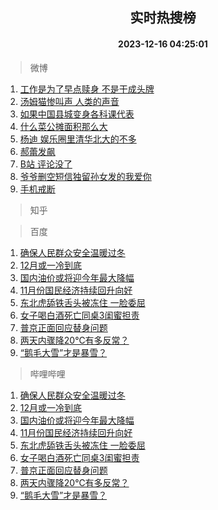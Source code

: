 <div align="center"><h2>实时热搜榜</h2><h4>2023-12-16 04:25:01</h4></div>

> 微博  

1. [工作是为了早点赎身 不是干成头牌](https://s.weibo.com/weibo?q=%E5%B7%A5%E4%BD%9C%E6%98%AF%E4%B8%BA%E4%BA%86%E6%97%A9%E7%82%B9%E8%B5%8E%E8%BA%AB%20%E4%B8%8D%E6%98%AF%E5%B9%B2%E6%88%90%E5%A4%B4%E7%89%8C&t=31&band_rank=1&Refer=top)<br />
2. [汤姆猫惨叫声 人类的声音](https://s.weibo.com/weibo?q=%E6%B1%A4%E5%A7%86%E7%8C%AB%E6%83%A8%E5%8F%AB%E5%A3%B0%20%E4%BA%BA%E7%B1%BB%E7%9A%84%E5%A3%B0%E9%9F%B3&t=31&band_rank=2&Refer=top)<br />
3. [如果中国县城变身各科课代表](https://s.weibo.com/weibo?q=%23%E5%A6%82%E6%9E%9C%E4%B8%AD%E5%9B%BD%E5%8E%BF%E5%9F%8E%E5%8F%98%E8%BA%AB%E5%90%84%E7%A7%91%E8%AF%BE%E4%BB%A3%E8%A1%A8%23&t=31&band_rank=3&Refer=top)<br />
4. [什么菜公摊面积那么大](https://s.weibo.com/weibo?q=%E4%BB%80%E4%B9%88%E8%8F%9C%E5%85%AC%E6%91%8A%E9%9D%A2%E7%A7%AF%E9%82%A3%E4%B9%88%E5%A4%A7&t=31&band_rank=4&Refer=top)<br />
5. [杨迪 娱乐圈里清华北大的不多](https://s.weibo.com/weibo?q=%E6%9D%A8%E8%BF%AA%20%E5%A8%B1%E4%B9%90%E5%9C%88%E9%87%8C%E6%B8%85%E5%8D%8E%E5%8C%97%E5%A4%A7%E7%9A%84%E4%B8%8D%E5%A4%9A&t=31&band_rank=5&Refer=top)<br />
6. [郝蕾发飙](https://s.weibo.com/weibo?q=%23%E9%83%9D%E8%95%BE%E5%8F%91%E9%A3%99%23&t=31&band_rank=6&Refer=top)<br />
7. [B站 评论没了](https://s.weibo.com/weibo?q=B%E7%AB%99%20%E8%AF%84%E8%AE%BA%E6%B2%A1%E4%BA%86&t=31&band_rank=7&Refer=top)<br />
8. [爷爷删空短信独留孙女发的我爱你](https://s.weibo.com/weibo?q=%23%E7%88%B7%E7%88%B7%E5%88%A0%E7%A9%BA%E7%9F%AD%E4%BF%A1%E7%8B%AC%E7%95%99%E5%AD%99%E5%A5%B3%E5%8F%91%E7%9A%84%E6%88%91%E7%88%B1%E4%BD%A0%23&t=31&band_rank=8&Refer=top)<br />
9. [手机戒断](https://s.weibo.com/weibo?q=%E6%89%8B%E6%9C%BA%E6%88%92%E6%96%AD&t=31&band_rank=9&Refer=top)<br />

> 知乎  


> 百度  

1. [确保人民群众安全温暖过冬](https://www.baidu.com/s?wd=%E7%A1%AE%E4%BF%9D%E4%BA%BA%E6%B0%91%E7%BE%A4%E4%BC%97%E5%AE%89%E5%85%A8%E6%B8%A9%E6%9A%96%E8%BF%87%E5%86%AC&sa=fyb_news&rsv_dl=fyb_news)<br />
2. [12月或一冷到底](https://www.baidu.com/s?wd=12%E6%9C%88%E6%88%96%E4%B8%80%E5%86%B7%E5%88%B0%E5%BA%95&sa=fyb_news&rsv_dl=fyb_news)<br />
3. [国内油价或将迎今年最大降幅](https://www.baidu.com/s?wd=%E5%9B%BD%E5%86%85%E6%B2%B9%E4%BB%B7%E6%88%96%E5%B0%86%E8%BF%8E%E4%BB%8A%E5%B9%B4%E6%9C%80%E5%A4%A7%E9%99%8D%E5%B9%85&sa=fyb_news&rsv_dl=fyb_news)<br />
4. [11月份国民经济持续回升向好](https://www.baidu.com/s?wd=11%E6%9C%88%E4%BB%BD%E5%9B%BD%E6%B0%91%E7%BB%8F%E6%B5%8E%E6%8C%81%E7%BB%AD%E5%9B%9E%E5%8D%87%E5%90%91%E5%A5%BD&sa=fyb_news&rsv_dl=fyb_news)<br />
5. [东北虎舔铁舌头被冻住 一脸委屈](https://www.baidu.com/s?wd=%E4%B8%9C%E5%8C%97%E8%99%8E%E8%88%94%E9%93%81%E8%88%8C%E5%A4%B4%E8%A2%AB%E5%86%BB%E4%BD%8F+%E4%B8%80%E8%84%B8%E5%A7%94%E5%B1%88&sa=fyb_news&rsv_dl=fyb_news)<br />
6. [女子喝白酒死亡同桌3闺蜜担责](https://www.baidu.com/s?wd=%E5%A5%B3%E5%AD%90%E5%96%9D%E7%99%BD%E9%85%92%E6%AD%BB%E4%BA%A1%E5%90%8C%E6%A1%8C3%E9%97%BA%E8%9C%9C%E6%8B%85%E8%B4%A3&sa=fyb_news&rsv_dl=fyb_news)<br />
7. [普京正面回应替身问题](https://www.baidu.com/s?wd=%E6%99%AE%E4%BA%AC%E6%AD%A3%E9%9D%A2%E5%9B%9E%E5%BA%94%E6%9B%BF%E8%BA%AB%E9%97%AE%E9%A2%98&sa=fyb_news&rsv_dl=fyb_news)<br />
8. [两天内骤降20℃有多反常？](https://www.baidu.com/s?wd=%E4%B8%A4%E5%A4%A9%E5%86%85%E9%AA%A4%E9%99%8D20%E2%84%83%E6%9C%89%E5%A4%9A%E5%8F%8D%E5%B8%B8%EF%BC%9F&sa=fyb_news&rsv_dl=fyb_news)<br />
9. [“鹅毛大雪”才是暴雪？](https://www.baidu.com/s?wd=%E2%80%9C%E9%B9%85%E6%AF%9B%E5%A4%A7%E9%9B%AA%E2%80%9D%E6%89%8D%E6%98%AF%E6%9A%B4%E9%9B%AA%EF%BC%9F&sa=fyb_news&rsv_dl=fyb_news)<br />

> 哔哩哔哩  

1. [确保人民群众安全温暖过冬](https://www.baidu.com/s?wd=%E7%A1%AE%E4%BF%9D%E4%BA%BA%E6%B0%91%E7%BE%A4%E4%BC%97%E5%AE%89%E5%85%A8%E6%B8%A9%E6%9A%96%E8%BF%87%E5%86%AC&sa=fyb_news&rsv_dl=fyb_news)<br />
2. [12月或一冷到底](https://www.baidu.com/s?wd=12%E6%9C%88%E6%88%96%E4%B8%80%E5%86%B7%E5%88%B0%E5%BA%95&sa=fyb_news&rsv_dl=fyb_news)<br />
3. [国内油价或将迎今年最大降幅](https://www.baidu.com/s?wd=%E5%9B%BD%E5%86%85%E6%B2%B9%E4%BB%B7%E6%88%96%E5%B0%86%E8%BF%8E%E4%BB%8A%E5%B9%B4%E6%9C%80%E5%A4%A7%E9%99%8D%E5%B9%85&sa=fyb_news&rsv_dl=fyb_news)<br />
4. [11月份国民经济持续回升向好](https://www.baidu.com/s?wd=11%E6%9C%88%E4%BB%BD%E5%9B%BD%E6%B0%91%E7%BB%8F%E6%B5%8E%E6%8C%81%E7%BB%AD%E5%9B%9E%E5%8D%87%E5%90%91%E5%A5%BD&sa=fyb_news&rsv_dl=fyb_news)<br />
5. [东北虎舔铁舌头被冻住 一脸委屈](https://www.baidu.com/s?wd=%E4%B8%9C%E5%8C%97%E8%99%8E%E8%88%94%E9%93%81%E8%88%8C%E5%A4%B4%E8%A2%AB%E5%86%BB%E4%BD%8F+%E4%B8%80%E8%84%B8%E5%A7%94%E5%B1%88&sa=fyb_news&rsv_dl=fyb_news)<br />
6. [女子喝白酒死亡同桌3闺蜜担责](https://www.baidu.com/s?wd=%E5%A5%B3%E5%AD%90%E5%96%9D%E7%99%BD%E9%85%92%E6%AD%BB%E4%BA%A1%E5%90%8C%E6%A1%8C3%E9%97%BA%E8%9C%9C%E6%8B%85%E8%B4%A3&sa=fyb_news&rsv_dl=fyb_news)<br />
7. [普京正面回应替身问题](https://www.baidu.com/s?wd=%E6%99%AE%E4%BA%AC%E6%AD%A3%E9%9D%A2%E5%9B%9E%E5%BA%94%E6%9B%BF%E8%BA%AB%E9%97%AE%E9%A2%98&sa=fyb_news&rsv_dl=fyb_news)<br />
8. [两天内骤降20℃有多反常？](https://www.baidu.com/s?wd=%E4%B8%A4%E5%A4%A9%E5%86%85%E9%AA%A4%E9%99%8D20%E2%84%83%E6%9C%89%E5%A4%9A%E5%8F%8D%E5%B8%B8%EF%BC%9F&sa=fyb_news&rsv_dl=fyb_news)<br />
9. [“鹅毛大雪”才是暴雪？](https://www.baidu.com/s?wd=%E2%80%9C%E9%B9%85%E6%AF%9B%E5%A4%A7%E9%9B%AA%E2%80%9D%E6%89%8D%E6%98%AF%E6%9A%B4%E9%9B%AA%EF%BC%9F&sa=fyb_news&rsv_dl=fyb_news)<br />
